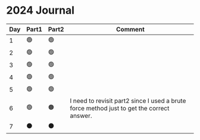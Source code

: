 # 2024 Journal

| Day | Part1 | Part2 | Comment                                                                                   |
| --- | ----- | ----- | ----------------------------------------------------------------------------------------- |
| 1   | :green_circle:|:green_circle:|                                                                                           |
| 2   | :green_circle:|:green_circle:|                                                                                           |
| 3   | :green_circle:|:green_circle:|                                                                                           |
| 4   | :green_circle:|:green_circle:|                                                                                           |
| 5   | :green_circle:|:green_circle:|                                                                                           |
| 6   | :green_circle:|:orange_circle:| I need to revisit part2 since I used a brute force method just to get the correct answer. |
| 7   | :black_circle:|:black_circle:|                                                                                           |
